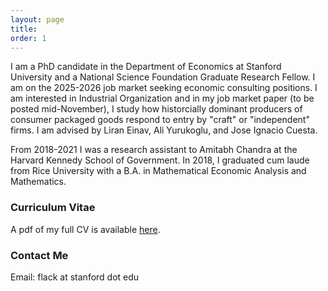 ```yaml
---
layout: page
title:
order: 1
---
```


I am a PhD candidate in the Department of Economics at Stanford University and a National Science Foundation Graduate Research Fellow. I am on the 2025-2026 job market seeking economic consulting positions. 
I am interested in Industrial Organization and in my job market paper (to be posted mid-November), I study how historcially dominant producers of consumer packaged goods respond to entry by "craft" or "independent" firms. I am advised by Liran Einav, Ali Yurukoglu, and Jose Ignacio Cuesta.

From 2018-2021 I was a research assistant to Amitabh Chandra at the Harvard Kennedy School of Government. In 2018, I graduated cum laude from Rice University with a B.A. in Mathematical Economic Analysis and Mathematics.

### Curriculum Vitae

A pdf of my full CV is available [here](images/flack_cv.pdf).

### Contact Me
Email: flack at stanford dot edu
